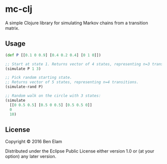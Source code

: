 # mc-clj

A simple Clojure library for simulating Markov chains from a transition matrix.

## Usage

```clojure
(def P [[0.1 0 0.9] [0.4 0.2 0.4] [0 1 0]])

;; Start at state 1. Returns vector of 4 states, representing n=3 transitions.
(simulate P 1 3)

;; Pick random starting state.
;; Returns vector of 5 states, representing n=4 transitions.
(simulate-rand P)

;; Random walk on the circle with 3 states:
(simulate
  [[0 0.5 0.5] [0.5 0 0.5] [0.5 0.5 0]]
  0
  10)
```

## License

Copyright © 2016 Ben Elam

Distributed under the Eclipse Public License either version 1.0 or (at
your option) any later version.

